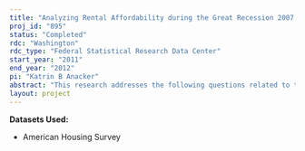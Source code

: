 ```yaml
---
title: "Analyzing Rental Affordability during the Great Recession 2007 to Present (AHS Small Grants Project)"
proj_id: "895"
status: "Completed"
rdc: "Washington"
rdc_type: "Federal Statistical Research Data Center"
start_year: "2011"
end_year: "2012"
pi: "Katrin B Anacker"
abstract: "This research addresses the following questions related to the impact of the current recession on rental affordability in the United States.  Are there statistically significant changes in average rental costs, the rental cost-to-income ratio, the physical attributes of rental housing units, and renter socio-economic characteristics from 2007 to 2009?  If so, are there any geographic disparities?  How do household characteristics, physical rental housing attributes, neighborhood characteristics, housing foreclosure rates, and fair market rents relate to rental housing affordability measured as rental housing cost burden?"
layout: project
---
```


**Datasets Used:**

  - American Housing Survey 

